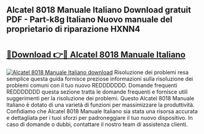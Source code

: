 ## Alcatel 8018 Manuale Italiano Download gratuit PDF - Part-k8g Italiano Nuovo manuale del proprietario di riparazione HXNN4

# <h2><a href="http://dffid8i.blite.top/?on=Alcatel+8018+Manuale+Italiano">🔗Download 👉🔴 Alcatel 8018 Manuale Italiano</a></h2>

[![Alcatel 8018 Manuale Italiano download](https://i.imgur.com/lujVjoI.png)](http://dffid8i.blite.top/?on=Alcatel+8018+Manuale+Italiano)
Risoluzione dei problemi resa semplice questa guida fornisce preziose informazioni sulla risoluzione dei problemi comuni con il tuo nuovo REDDDDDDD. Domande frequenti REDDDDDDD questa sezione tratta le domande frequenti e fornisce utili suggerimenti per la risoluzione dei problemi. Questo Alcatel 8018 Manuale Italiano è dotato di una varietà di funzioni per massimizzare la produttività. Confidiamo che Alcatel 8018 Manuale Italiano sia stata una risorsa accurata e dettagliata per i tuoi sforzi per padroneggiare il tuo nuovo dispositivo. In caso di domande o dubbi, contattare il nostro team di assistenza clienti.
